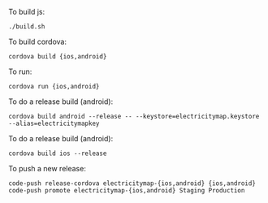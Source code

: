 To build js:
```
./build.sh
```

To build cordova:
```
cordova build {ios,android}
```

To run:
```
cordova run {ios,android}
```

To do a release build (android):
```
cordova build android --release -- --keystore=electricitymap.keystore --alias=electricitymapkey
```

To do a release build (android):
```
cordova build ios --release
```

To push a new release:
```
code-push release-cordova electricitymap-{ios,android} {ios,android}
code-push promote electricitymap-{ios,android} Staging Production
```
